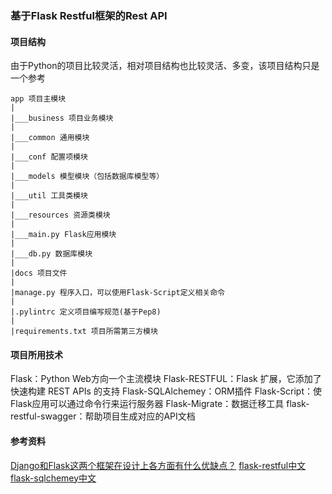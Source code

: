 ### 基于Flask Restful框架的Rest API

#### 项目结构

由于Python的项目比较灵活，相对项目结构也比较灵活、多变，该项目结构只是一个参考

```
app 项目主模块
|
|___business 项目业务模块
|
|___common 通用模块
|
|___conf 配置项模块
|
|___models 模型模块（包括数据库模型等）
|
|___util 工具类模块
|
|___resources 资源类模块
|
|___main.py Flask应用模块
|
|___db.py 数据库模块
|
|docs 项目文件
|
|manage.py 程序入口，可以使用Flask-Script定义相关命令
|
|.pylintrc 定义项目编写规范(基于Pep8)
|
|requirements.txt 项目所需第三方模块
```


#### 项目所用技术
Flask：Python Web方向一个主流模块
Flask-RESTFUL：Flask 扩展，它添加了快速构建 REST APIs 的支持
Flask-SQLAlchemey：ORM插件
Flask-Script：使Flask应用可以通过命令行来运行服务器
Flask-Migrate：数据迁移工具
flask-restful-swagger：帮助项目生成对应的API文档

#### 参考资料
[Django和Flask这两个框架在设计上各方面有什么优缺点？](https://www.zhihu.com/question/41564604)
[flask-restful中文](http://www.pythondoc.com/Flask-RESTful/)
[flask-sqlchemey中文](http://www.pythondoc.com/flask-sqlalchemy/)
